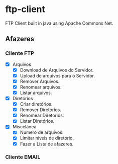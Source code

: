 # ftp-client
FTP Client built in java using Apache Commons Net.

## Afazeres
### Cliente FTP
-[x] Arquivos
  -[x] Download de Arquivos do Servidor.
  -[x] Upload de arquivos para o Servidor.
  -[x] Remover Arquivos. 
  -[x] Renomear arquivos.
  -[x] Listar arquivos. 
-[x] Diretórios
  -[x] Criar diretórios.
  -[x] Remover Diretórios.
  -[x] Renomear Diretórios.
  -[x] Listar Diretórios.
-[x] Miscelânea
  -[x] Numero de arquivos.
  -[x] Limitar niveis de diretório. 
  -[x] Fazer a Lista de afazeres.

### Cliente EMAIL